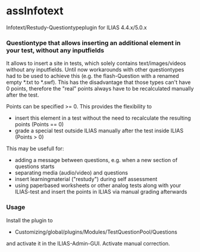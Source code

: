 # assInfotext
Infotext/Restudy-Questiontypeplugin for ILIAS 4.4.x/5.0.x

### Questiontype that allows inserting an additional element in your test, without any inputfields ###

It allows to insert a site in tests, which solely contains text/images/videos without any inputfields. Until now workarounds with other questiontypes had to be used to achieve this (e.g. the flash-Question with a renamed empty *.txt to *.swf). This has the disadvantage that those types can't have 0 points, therefore the "real" points always have to be recalculated manually after the test.

Points can be specified >= 0. This provides the flexibility to
* insert this element in a test without the need to recalculate the resulting points (Points == 0)
* grade a special test outside ILIAS manually after the test inside ILIAS (Points > 0) 

This may be usefull for:
* adding a message between questions, e.g. when a new section of questions starts
* separating media (audio/video) and questions
* insert learningmaterial ("restudy") during self assessment
* using paperbased worksheets or other analog tests along with your ILIAS-test and insert the points in ILIAS via manual grading afterwards

### Usage ###

Install the plugin to
* Customizing/global/plugins/Modules/TestQuestionPool/Questions

and activate it in the ILIAS-Admin-GUI. Activate manual correction.